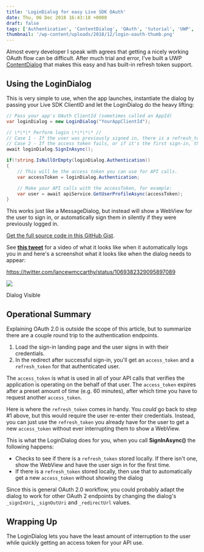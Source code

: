 ```yaml
---
title: 'LoginDialog for easy Live SDK OAuth'
date: Thu, 06 Dec 2018 16:43:18 +0000
draft: false
tags: ['Authentication', 'ContentDialog', 'OAuth', 'tutorial', 'UWP', 'windows 10', 'windows10']
thumbnail: '/wp-content/uploads/2018/12/login-oauth-thumb.png'
---
```


Almost every developer I speak with agrees that getting a nicely working OAuth flow can be difficult. After much trial and error, I've built a UWP [ContentDialog](https://docs.microsoft.com/en-us/uwp/api/Windows.UI.Xaml.Controls.ContentDialog) that makes this easy and has built-in refresh token support.

Using the LoginDialog
---------------------

This is very simple to use, when the app launches, instantiate the dialog by passing your Live SDK ClientID and let the LoginDialog do the heavy lifting:

```csharp
// Pass your app's OAuth ClientId (sometimes called an AppId)
var loginDialog = new LoginDialog("YourAppClientId");

// \*\*\* Perform login \*\*\*\* //
// Case 1 - If the user was previously signed in, there is a refresh_token stored and no user-entered credentials are needed.
// Case 2 - If the access token fails, or if it's the first sign-in, the user will see a popup to enter credentials.
await loginDialog.SignInAsync();

if(!string.IsNullOrEmpty(loginDialog.Authentication))
{
    // This will be the access token you can use for API calls.
    var accessToken = loginDialog.Authentication;

    // Make your API calls with the accessToken, for example:
    var user = await apiService.GetUserProfileAsync(accessToken);
}
```

This works just like a MessageDialog, but instead will show a WebView for the user to sign in, or automatically sign them in silently if they were previously logged in.

[Get the full source code in this GitHub Gist](https://gist.github.com/LanceMcCarthy/4cafc5fcdd64e747bc62a4d04a5a38b9).

See **[this tweet](https://twitter.com/lancewmccarthy/status/1069382329095897089)** for a video of what it looks like when it automatically logs you in and here's a screenshot what it looks like when the dialog needs to appear:

https://twitter.com/lancewmccarthy/status/1069382329095897089

![](https://dvlup.blob.core.windows.net/general-app-files/MVP%20Companion/MVP_Companion_1.8.1.png)

Dialog Visible

Operational Summary
-------------------

Explaining OAuth 2.0 is outside the scope of this article, but to summarize there are a couple round trip to the authentication endpoints.

1.  Load the sign-in landing page and the user signs in with their credentials.
2.  In the redirect after successful sign-in, you'll get an `access_token` and a `refresh_token` for that authenticated user.

The `access_token` is what is used in all of your API calls that verifies the application is operating on the behalf of that user. The `access_token` expires after a preset amount of time (e.g. 60 minutes), after which time you have to request another `access_token`.

Here is where the `refresh_token` comes in handy. You _could_ go back to step #1 above, but this would require the user re-enter their credentials. Instead, you can just use the `refresh_token` you already have for the user to get a new `access_token` without ever interrupting them to show a WebView.

This is what the LoginDialog does for you, when you call **SignInAsync()** the following happens:

*   Checks to see if there is a `refresh_token` stored locally. If there isn't one, show the WebView and have the user sign in for the first time.
*   If there is a `refresh_token` stored locally, then use that to automatically get a new `access_token` without showing the dialog

Since this is general OAuth 2.0 workflow, you could probably adapt the dialog to work for other OAuth 2 endpoints by changing the dialog's `_signInUri`, `_signOutUri` and `_redirectUrl` values.

Wrapping Up
-----------

The LoginDialog lets you have the least amount of interruption to the user while quickly getting an access token for your API use.